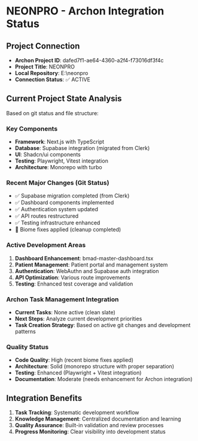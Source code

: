 # NEONPRO - Archon Integration Status

## Project Connection

- **Archon Project ID**: dafed7f1-ae64-4360-a2f4-f73016df3f4c
- **Project Title**: NEONPRO
- **Local Repository**: E:\neonpro
- **Connection Status**: ✅ ACTIVE

## Current Project State Analysis

Based on git status and file structure:

### Key Components

- **Framework**: Next.js with TypeScript
- **Database**: Supabase integration (migrated from Clerk)
- **UI**: Shadcn/ui components
- **Testing**: Playwright, Vitest integration
- **Architecture**: Monorepo with turbo

### Recent Major Changes (Git Status)

- ✅ Supabase migration completed (from Clerk)
- ✅ Dashboard components implemented
- ✅ Authentication system updated
- ✅ API routes restructured
- ✅ Testing infrastructure enhanced
- 🔄 Biome fixes applied (cleanup completed)

### Active Development Areas

1. **Dashboard Enhancement**: bmad-master-dashboard.tsx
2. **Patient Management**: Patient portal and management system
3. **Authentication**: WebAuthn and Supabase auth integration
4. **API Optimization**: Various route improvements
5. **Testing**: Enhanced test coverage and validation

### Archon Task Management Integration

- **Current Tasks**: None active (clean slate)
- **Next Steps**: Analyze current development priorities
- **Task Creation Strategy**: Based on active git changes and development patterns

### Quality Status

- **Code Quality**: High (recent biome fixes applied)
- **Architecture**: Solid (monorepo structure with proper separation)
- **Testing**: Enhanced (Playwright + Vitest integration)
- **Documentation**: Moderate (needs enhancement for Archon integration)

## Integration Benefits

1. **Task Tracking**: Systematic development workflow
2. **Knowledge Management**: Centralized documentation and learning
3. **Quality Assurance**: Built-in validation and review processes
4. **Progress Monitoring**: Clear visibility into development status
